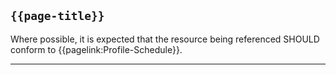## <code>{{page-title}}</code>

Where possible, it is expected that the resource being referenced SHOULD conform to {{pagelink:Profile-Schedule}}.

---